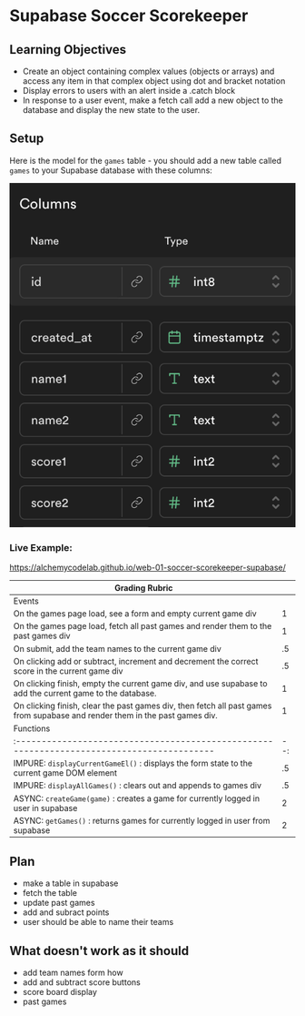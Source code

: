# Supabase Soccer Scorekeeper

## Learning Objectives

-   Create an object containing complex values (objects or arrays) and access any item in that complex object using dot and bracket notation
-   Display errors to users with an alert inside a .catch block
-   In response to a user event, make a fetch call add a new object to the database and display the new state to the user.

## Setup

Here is the model for the `games` table - you should add a new table called `games` to your Supabase database with these columns:

![](./games-model.png)

### Live Example:

https://alchemycodelab.github.io/web-01-soccer-scorekeeper-supabase/

| Grading Rubric                                                                                                               |     |
| ---------------------------------------------------------------------------------------------------------------------------- | --- |
| Events                                                                                                                       |     |
| On the games page load, see a form and empty current game div                                                                | 1   |
| On the games page load, fetch all past games and render them to the past games div                                           | 1   |
| On submit, add the team names to the current game div                                                                        | .5  |
| On clicking add or subtract, increment and decrement the correct score in the current game div                               | .5  |
| On clicking finish, empty the current game div, and use supabase to add the current game to the database.                    | 1   |
| On clicking finish, clear the past games div, then fetch all past games from supabase and render them in the past games div. | 1   |
| Functions                                                                                                                    |     |
| :-----------------------------------------------------------------------------------------                                   | --: |
| IMPURE: `displayCurrentGameEl()` : displays the form state to the current game DOM element                                   | .5  |
| IMPURE: `displayAllGames()` : clears out and appends to games div                                                            | .5  |
| ASYNC: `createGame(game)` : creates a game for currently logged in user in supabase                                          | 2   |
| ASYNC: `getGames()` : returns games for currently logged in user from supabase                                               | 2   |


## Plan
- make a table in supabase
- fetch the table
- update past games
- add and subract points
- user should be able to name their teams 

## What doesn't work as it should

- add team names form 
how
- add and subtract score buttons
- score board display
- past games 
